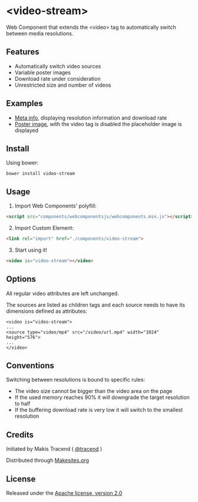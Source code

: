 # &lt;video-stream&gt;

Web Component that extends the &lt;video&gt; tag to automatically switch between media resolutions.


## Features

* Automatically switch video sources
* Variable poster images
* Download rate under consideration
* Unrestricted size and number of videos


## Examples

* [Meta info](http://rawgit.com/makesites/video-stream/master/examples/info.html), displaying resolution information and download rate
* [Poster image](http://rawgit.com/makesites/video-stream/master/examples/poster.html), with the video tag is disabled the placeholder image is displayed


## Install

Using bower:
```
bower install video-stream
```

## Usage

1. Import Web Components' polyfill:

```html
<script src="components/webcomponentsjs/webcomponents.min.js"></script>
```

2. Import Custom Element:

```html
<link rel="import" href="./components/video-stream">
```

3. Start using it!

```html
<video is="video-stream"></video>
```


## Options

All regular video attributes are left unchanged.

The sources are listed as children tags and each source needs to have its dimensions defined as attributes:
```
<video is="video-stream">
...
<source type="video/mp4" src="/video/url.mp4" width="1024" height="576">
...
</video>
```


## Conventions

Switching between resolutions is bound to specific rules:

* The video size cannot be bigger than the video area on the page
* If the used memory reaches 90% it will downgrade the target resolution to half
* If the buffering download rate is very low it will switch to the smallest resolution


## Credits

Initiated by Makis Tracend ( [@tracend](http://github.com/tracend) )

Distributed through [Makesites.org](http://makesites.org)


## License

Released under the [Apache license, version 2.0](http://makesites.org/licenses/APACHE-2.0)
